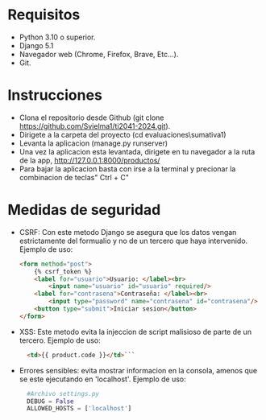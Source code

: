 # Requisitos
- Python 3.10 o superior.
- Django 5.1
- Navegador web (Chrome, Firefox, Brave, Etc...).
- Git.

# Instrucciones
- Clona el repositorio desde Github (git clone https://github.com/Svielma1/ti2041-2024.git).
- Dirigete a la carpeta del proyecto (cd evaluaciones\sumativa1)
- Levanta la aplicacion (manage.py runserver)
- Una vez la aplicacion esta levantada, dirigete en tu navegador a la ruta de la app, http://127.0.0.1:8000/productos/
- Para bajar la aplicacion basta con irse a la terminal y precionar la combinacion de teclas" Ctrl + C"

# Medidas de seguridad
- CSRF: Con este metodo Django se asegura que los datos vengan estrictamente del formualio y no de un tercero que haya intervenido.
  Ejemplo de uso:
  ```html
  <form method="post">
      {% csrf_token %}
      <label for="usuario">Usuario: </label><br>
          <input name="usuario" id="usuario" required/>
      <label for="contrasena">Contraseña: </label><br>
          <input type="password" name="contrasena" id="contrasena"/>
      <button type="submit">Iniciar sesion</button>
  </form>

- XSS: Este metodo evita la injeccion de script malisioso de parte de un tercero.
  Ejemplo de uso:
  ```html
    <td>{{ product.code }}</td>```

- Errores sensibles: evita mostrar informacion en la consola, amenos que se este ejecutando en 'localhost'.
  Ejemplo de uso:
  ```python
    #Archivo settings.py
    DEBUG = False
    ALLOWED_HOSTS = ['localhost']

